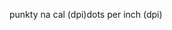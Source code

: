 <span data-ttu-id="dc9e4-101">punkty na cal (dpi)</span><span class="sxs-lookup"><span data-stu-id="dc9e4-101">dots per inch (dpi)</span></span>